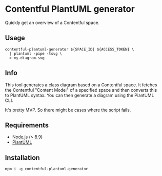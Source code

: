 # Contentful PlantUML generator

Quickly get an overview of a Contentful space.

## Usage

```
contentful-plantuml-generator ${SPACE_ID} ${ACCESS_TOKEN} \
  | plantuml -pipe -tsvg \
  > my-diagram.svg
```

## Info

This tool generates a class diagram based on a Contentful space. It fetches the Contentful "Content Model" of a specified space and then converts this to PlantUML syntax. You can then generate a diagram using the PlantUML CLI.

It's pretty MVP. So there might be cases where the script fails.

## Requirements

* [Node.js (> 8.9)](https://nodejs.org/)
* [PlantUML](http://plantuml.com)

## Installation

```
npm i -g contentful-plantuml-generator
```
